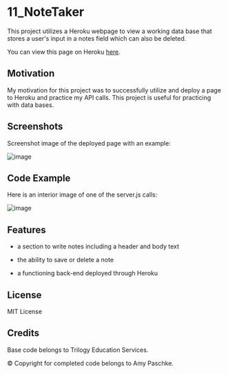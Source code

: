 # 11_NoteTaker

This project utilizes a Heroku webpage to view a working data base that stores a user's input in a notes field which can also be deleted.

You can view this page on Heroku [here](https://peaceful-reaches-60139.herokuapp.com/).

## Motivation

My motivation for this project was to successfully utilize and deploy a page to Heroku and practice my API calls. This project is useful for practicing with data bases.

## Screenshots

Screenshot image of the deployed page with an example:

![image](https://user-images.githubusercontent.com/70075341/102163260-6a7fd380-3e50-11eb-8747-5dfb44b4567a.JPG)

## Code Example

Here is an interior image of one of the server.js calls:

![image](https://user-images.githubusercontent.com/70075341/102163095-12e16800-3e50-11eb-9d4c-85319605bde3.JPG)

## Features

- a section to write notes including a header and body text

- the ability to save or delete a note

- a functioning back-end deployed through Heroku

## License

MIT License

## Credits

Base code belongs to Trilogy Education Services.

&copy; Copyright for completed code belongs to Amy Paschke.
